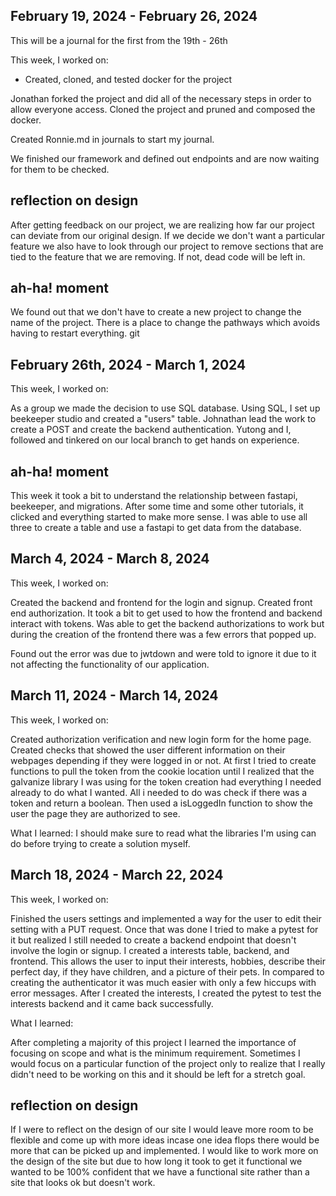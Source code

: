 ## February 19, 2024 - February 26, 2024

This will be a journal for the first from the 19th - 26th

This week, I worked on:

* Created, cloned, and tested docker for the project

Jonathan forked the project and did all of the necessary steps in
order to allow everyone access. Cloned the project and pruned and
composed the docker.

Created Ronnie.md in journals to start my journal.

We finished our framework and defined out endpoints and are now waiting
for them to be checked.

## reflection on design
After getting feedback on our project, we are realizing how far our project
can deviate from our original design. If we decide we don't want a particular
feature we also have to look through our project to remove sections that are tied
to the feature that we are removing. If not, dead code will be left in.

## ah-ha! moment
We found out that we don't have to create a new project to change the name
of the project. There is a place to change the pathways which avoids having
to restart everything.
git


## February 26th, 2024 - March 1, 2024

This week, I worked on:

As a group we made the decision to use SQL database.
Using SQL, I set up beekeeper studio and created a "users" table.
Johnathan lead the work to create a POST and create the backend authentication.
Yutong and I, followed and tinkered on our local branch to get hands on experience.

## ah-ha! moment

This week it took a bit to understand the relationship between fastapi, beekeeper, and migrations.
After some time and some other tutorials, it clicked and everything started to make more sense.
I was able to use all three to create a table and use a fastapi to get data from the database.


## March 4, 2024 - March 8, 2024

This week, I worked on:

Created the backend and frontend for the login and signup. Created front end authorization.
It took a bit to get used to how the frontend and backend interact with tokens. Was able to
get the backend authorizations to work but during the creation of the frontend there was a
few errors that popped up.

Found out the error was due to jwtdown and were told to ignore it due to it not affecting
the functionality of our application.

## March 11, 2024 - March 14, 2024

This week, I worked on:

Created authorization verification and new login form for the home page. Created checks that showed
the user different information on their webpages depending if they were logged in or not. At first
I tried to create functions to pull the token from the cookie location until I realized that the
galvanize library I was using for the token creation had everything I needed already to do what I
wanted. All i needed to do was check if there was a token and return a boolean. Then used a isLoggedIn
function to show the user the page they are authorized to see.

What I learned:
I should make sure to read what the libraries I'm using can do before trying to create a solution myself.



## March 18, 2024 - March 22, 2024

This week, I worked on:

Finished the users settings and implemented a way for the user to edit their setting with a PUT request.
Once that was done I tried to make a pytest for it but realized I still needed to create a backend endpoint
that doesn't involve the login or signup. I created a interests table, backend, and frontend. This allows the
user to input their interests, hobbies, describe their perfect day, if they have children, and a picture of their pets.
In compared to creating the authenticator it was much easier with only a few hiccups with error messages. After I created
the interests, I created the pytest to test the interests backend and it came back successfully.

What I learned:

After completing a majority of this project I learned the importance of focusing on scope and what is the
minimum requirement. Sometimes I would focus on a particular function of the project only to realize that I
really didn't need to be working on this and it should be left for a stretch goal.


## reflection on design

If I were to reflect on the design of our site I would leave more room to be flexible and come up with more ideas
incase one idea flops there would be more that can be picked up and implemented. I would like to work more on the
design of the site but due to how long it took to get it functional we wanted to be 100% confident that we have a
functional site rather than a site that looks ok but doesn't work.
